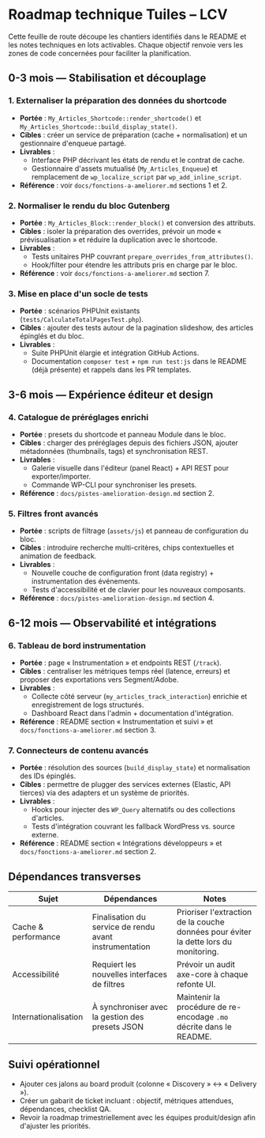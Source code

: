 # Roadmap technique Tuiles – LCV

Cette feuille de route découpe les chantiers identifiés dans le README et les notes techniques en lots activables. Chaque objectif renvoie vers les zones de code concernées pour faciliter la planification.

## 0-3 mois — Stabilisation et découplage

### 1. Externaliser la préparation des données du shortcode
- **Portée** : `My_Articles_Shortcode::render_shortcode()` et `My_Articles_Shortcode::build_display_state()`.
- **Cibles** : créer un service de préparation (cache + normalisation) et un gestionnaire d'enqueue partagé.
- **Livrables** :
  - Interface PHP décrivant les états de rendu et le contrat de cache.
  - Gestionnaire d'assets mutualisé (`My_Articles_Enqueue`) et remplacement de `wp_localize_script` par `wp_add_inline_script`.
- **Référence** : voir `docs/fonctions-a-ameliorer.md` sections 1 et 2.

### 2. Normaliser le rendu du bloc Gutenberg
- **Portée** : `My_Articles_Block::render_block()` et conversion des attributs.
- **Cibles** : isoler la préparation des overrides, prévoir un mode « prévisualisation » et réduire la duplication avec le shortcode.
- **Livrables** :
  - Tests unitaires PHP couvrant `prepare_overrides_from_attributes()`.
  - Hook/filter pour étendre les attributs pris en charge par le bloc.
- **Référence** : voir `docs/fonctions-a-ameliorer.md` section 7.

### 3. Mise en place d'un socle de tests
- **Portée** : scénarios PHPUnit existants (`tests/CalculateTotalPagesTest.php`).
- **Cibles** : ajouter des tests autour de la pagination slideshow, des articles épinglés et du bloc.
- **Livrables** :
  - Suite PHPUnit élargie et intégration GitHub Actions.
  - Documentation `composer test` + `npm run test:js` dans le README (déjà présente) et rappels dans les PR templates.

## 3-6 mois — Expérience éditeur et design

### 4. Catalogue de préréglages enrichi
- **Portée** : presets du shortcode et panneau Module dans le bloc.
- **Cibles** : charger des préréglages depuis des fichiers JSON, ajouter métadonnées (thumbnails, tags) et synchronisation REST.
- **Livrables** :
  - Galerie visuelle dans l'éditeur (panel React) + API REST pour exporter/importer.
  - Commande WP-CLI pour synchroniser les presets.
- **Référence** : `docs/pistes-amelioration-design.md` section 2.

### 5. Filtres front avancés
- **Portée** : scripts de filtrage (`assets/js`) et panneau de configuration du bloc.
- **Cibles** : introduire recherche multi-critères, chips contextuelles et animation de feedback.
- **Livrables** :
  - Nouvelle couche de configuration front (data registry) + instrumentation des événements.
  - Tests d'accessibilité et de clavier pour les nouveaux composants.
- **Référence** : `docs/pistes-amelioration-design.md` section 4.

## 6-12 mois — Observabilité et intégrations

### 6. Tableau de bord instrumentation
- **Portée** : page « Instrumentation » et endpoints REST (`/track`).
- **Cibles** : centraliser les métriques temps réel (latence, erreurs) et proposer des exportations vers Segment/Adobe.
- **Livrables** :
  - Collecte côté serveur (`my_articles_track_interaction`) enrichie et enregistrement de logs structurés.
  - Dashboard React dans l'admin + documentation d'intégration.
- **Référence** : README section « Instrumentation et suivi » et `docs/fonctions-a-ameliorer.md` section 3.

### 7. Connecteurs de contenu avancés
- **Portée** : résolution des sources (`build_display_state`) et normalisation des IDs épinglés.
- **Cibles** : permettre de plugger des services externes (Elastic, API tierces) via des adapters et un système de priorités.
- **Livrables** :
  - Hooks pour injecter des `WP_Query` alternatifs ou des collections d'articles.
  - Tests d'intégration couvrant les fallback WordPress vs. source externe.
- **Référence** : README section « Intégrations développeurs » et `docs/fonctions-a-ameliorer.md` section 2.

## Dépendances transverses

| Sujet | Dépendances | Notes |
| --- | --- | --- |
| Cache & performance | Finalisation du service de rendu avant instrumentation | Prioriser l'extraction de la couche données pour éviter la dette lors du monitoring. |
| Accessibilité | Requiert les nouvelles interfaces de filtres | Prévoir un audit axe-core à chaque refonte UI. |
| Internationalisation | À synchroniser avec la gestion des presets JSON | Maintenir la procédure de re-encodage `.mo` décrite dans le README. |

## Suivi opérationnel

- Ajouter ces jalons au board produit (colonne « Discovery » ↔ « Delivery »).
- Créer un gabarit de ticket incluant : objectif, métriques attendues, dépendances, checklist QA.
- Revoir la roadmap trimestriellement avec les équipes produit/design afin d'ajuster les priorités.
